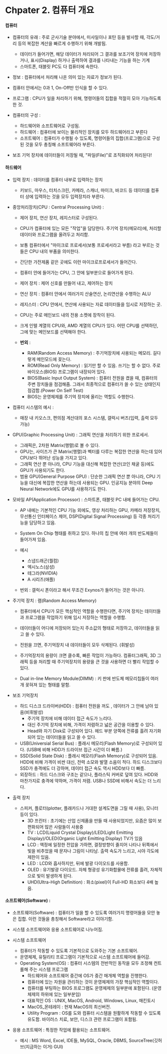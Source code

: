 # Chpater 2. 컴퓨터 개요

#### 컴퓨터
+ 컴퓨터의 유래 : 주로 군사기술 분야에서, 미사일이나 포탄 등을 발사할 때, 각도/거리 등의 복잡한 계산을 빠르게 수행하기 위해 개발됨.
    
    - 데이터가 들어가면, 해당 데이터가 처리되어 그 결과를 보조기억 장치에 저장하거나, 표시(Display) 하거나 출력하여 결과를 나타내는 기능을 하는 기계
    - 스마트폰, 태블릿 PC도 다 컴퓨터에 속한다. 

+ 정보 : 컴퓨터에서 처리해 나온 의미 있는 자료가 정보가 된다.
+ 컴퓨터 안에서는 0과 1, On-Off만 인식을 할 수 있다.
+ 프로그램 : CPU가 일을 처리하기 위해, 명령어들의 집합을 적절히 모아 기능하도록 한 것.

+ 컴퓨터의 구성 : 
    - 하드웨어와 소프트웨어로 구성됨.
    - 하드웨어 : 컴퓨터에 보이는 물리적인 장치를 모두 하드웨어라고 부른다 
    - 소프트웨어 : 컴퓨터가 수행될 수 있도록, 명령어들의 집합(프로그램)으로 구성된 것을 모두 총칭해 소프트웨어라 부른다.

+ 보조 기억 장치에 데이터들이 저장될 때, "파일(File)"로 조직화되어 처리된다!

#### 하드웨어 
+ 입력 장치 : 데이터를 컴퓨터 내부로 입력하는 장치
    -  키보드, 마우스, 터치스크린, 카메라, 스캐너, 마이크, 바코드 등 데이터를 컴퓨터 상에 입력하는 것을 모두 입력장치라 부른다. 

+ 중앙처리장치(CPU : Central Processing Unit) : 
    - 제어 장치, 연산 장치, 레지스터로 구성된다.
    - CPU가 컴퓨터에 있는 모든 "작업"을 담당한다. 주기억 장치(메모리)에, 처리할 데이터와 프로그램을 올려두고 처리함.
    - 보통 컴퓨터에서 "마이크로 프로세서(보통 프로세서라고 부름) 라고 부르는 것들은 CPU 내의 부품을 의미한다.
    - 간단한 가전제품 같은 곳에도 이런 마이크로프로세서가 들어간다. 
    - 컴퓨터 안에 들어가는 CPU, 그 안에 일부분으로 들어가게 된다.

    - 제어 장치 : 제어 신호를 만들어 내고, 제어하는 장치
    - 연산 장치 : 컴퓨터 안에서 여러가지 산술연산, 논리연산을 수행하는 ALU
    - 레지스터 : CPU 안에서, 연산에 사용되는 자료 데이터들을 임시로 저장하는 곳.
    
    - CPU는 주로 메인보드 내의 전용 소켓에 장착이 된다. 
    - 크게 인텔 계열의 CPU와, AMD 계열의 CPU가 있다. 어떤 CPU를 선택하던, 그에 맞는 메인보드를 선택해야 한다.
    - **번외** : 
        - RAM(Random Access Memory) : 주기억장치에 사용되는 메모리. 길다랗게 메인모드에 꽂는다.
        - ROM(Read Only Memory) : 읽기만 할 수 있음. 쓰기는 할 수 없다. 주로 바이오스(BIOS) 프로그램이 내장되어 있다. 
        - BIOS(Basic Input Output System) : 컴퓨터 전원을 켰을 때, 컴퓨터의 주변 장치들을 점검해줌. 그래서 최종적으로 컴퓨터가 쓸 수 있는 상태인지 점검함.(Power On Self Test)
        - BIOS는 운영체제를 주기억 장치에 올리는 역할도 수행한다. 
  
+ 컴퓨터 시스템의 예시 :
    - 매장 내 키오스크, 편의점 계산대의 포스 시스템, 갤럭시 버즈(입력, 출력 모두 가능)

+ GPU(Graphic Processing Unit) : 그래픽 연산을 처리하기 위한 프로세서.
    - 그래픽은, 2차원 Matrix(행렬)로 볼 수 있다.
    - GPU는, 사이즈가 큰 Matrix(행렬)과 벡터를 다루는 복잡한 연산을 하는데 있어 CPU보다 뛰어난 성능을 가지고 있다.
    - 그래픽 연산 뿐 아니라, CPU 기능을 대신해 복잡한 연산(코인 채굴 등)에도 GPU가 사용되기도 한다.  
    - 범용 GPU(General Purpose GPU) : 단순한 그래픽 연산 뿐 아니라, CPU 기능을 대신에 복잡한 연산을 하는데 사용되는 GPU. 인공지능 분야의 Deep Neural Network에도 GPU를 사용하기도 한다.

+ 모바일 AP(Application Processor) : 스마트폰, 태블릿 PC 내에 들어가는 CPU.
    - AP 내에는 기본적인 CPU 기능 외에도, 영상 처리하는 GPU, 카메라 저장장치, 무선통신 인터페이스 제어, DSP(Digital Signal Processing) 등 각종 처리기능을 담당하고 있음.
    - System On Chip 형태를 취하고 있다. 하나의 칩 안에 여러 개의 반도체들이 들어가져 있음.
    - 예시 
        - 스냅드래곤(퀄컴)
        - 엑시노스(삼성)
        - 테그라(NVIDIA)
        - A 시리즈(애플)

    - 번외 : 갤럭시 폰이라고 해서 무조건 Exynos가 들어가는 것은 아니다. 

+ 주기억 장치 : 램(Random Access Memory) 
    - 컴퓨터에서 CPU가 모든 핵심적인 역할을 수행한다면, 주기억 장치는 데이터들과 프로그램을 작업하기 위해 임시 저장하는 역할을 수행함.
    - 데이터들이 어디에 저장되어 있는지 주소값의 형태로 저장하고, 데이터들을 읽고 쓸 수 있다.
    - 전원을 끄면, 주기억장치 내 데이터들이 모두 삭제된다. (휘발성)
    - 주기억장치의 용량이 크면 클수록, 빠른 작업이 가능하다. 컴퓨터그래픽, 3D 그래픽 등을 처리할 때 주기억장치의 용량을 큰 것을 사용하면 더 빨리 작업할 수 있다.
    
    - Dual in-line Memory Module(DIMM) : 키 판에 반도체 메모리칩들이 여러 개 꽂혀져 있는 형태를 말함.

+ 보조 기억장치 
    - 하드 디스크 드라이버(HDD) : 컴퓨터 전원을 꺼도 , 데이터가 그 안에 남아 있음(비휘발성)
        - 주기억 장치에 비해 데이터 접근 속도가 느리다. 
        - 대신 주기억 장치에 비해, 가격이 저렴하고 넓은 공간을 이용할 수 있다.
        - Head와 자기 Disk로 구성되어 있다. 헤드 부분 양쪽에 전류를 흘려 자기화되어 있는 데이터들을 읽고 쓸 수 있다.
    - USB(Universial Serial Bus) : 플래시 메모리(Flash Memory)로 구성되어 있다. (USB에 비해 HDD가 드라이브 접근 시간이 더 빠름.)
    - SSD(Solid State Disk) : 플래시 메모리(Flash Memory)로 구성되어 있음. HDD에 비해 가격이 비싼 대신, 전력 소모와 발열 소음이 적다. 하드 디스크보다 SSD가 충격에도 더 강하며, 데이터 접근 속도 역시 HDD보다 더 빠름. 
    - 외장하드 : 하드 디스크와 구조는 같으나, 플라스틱 커버로 덮여 있다. HDD와 마찬가지로 충격에 약하며, 가격이 저렴. USB나 SSD에 비해서 속도는 더 느리다.

+ 출력 장치 
    - 스피커, 플로터(plotter, 플래카드나 거대한 설계도면을 그릴 때 사용), 모니터 등이 있다.
        - 3D 프린터 : 초기에는 산업 신제품을 만들 때 사용되었지만, 요즘은 많이 보편화되어 많은 사람들이 사용중
        - TV : LCD(Liquid Crystal Display)/LED(Light Emitting Display)/OLED(Organic Light Emitting Display) TV가 있음
        - LCD : 액정에 일정한 전압을 가하면, 결정방향이 줄지어 나타나 뒤쪽에서 빛을 비추었을 때 문자나 그림이 나타남. 출력 속도가 느리고, 시야 각도에 제한이 있음. 
        - LED : LCD와 흡사하지만, 뒤에 발광 다이오드를 사용함. 
        - OLED : 유기발광 다이오드. 자체 형광성 유기화합물에 전류를 흘려, 자체적으로 빛이 발생하게 된다. 
        - UHD(Ultra-High Definition) : 화소(pixel)이 Full-HD 화소보다 4배 높음. 

 
#### 소프트웨어(Software) :
+ 소프트웨어(Software) : 컴퓨터가 일을 할 수 있도록 여러가지 명령어들을 모안 놓은 집합. 이런 것들을 총칭해서 Software라고 이야기함.
+ 시스템 소프트웨어와 응용 소프트웨어로 나누어짐. 
+ 시스템 소프트웨어 
    - 컴퓨터가 작동할 수 있도록 기본적으로 도와주는 기본 소프트웨어. 
    - 운영체제, 유틸리티 프로그램이 기본적으로 시스템 소프트웨어에 들어감.
    - Operating System(OS) : 컴퓨터 시스템의 전반적인 동작을 모두 조정해 컨트롤해 주는 시스템 프로그램
        - 하드웨어와 소프트웨어 중간에 OS가 중간 매개체 역할을 진행한다. 
        - 컴퓨터에 있는 자원을 관리하는 것이 운영체제의 가장 핵심적인 역할이다.
        - 컴퓨터를 부팅하는 BIOS 프로그램도 운영체제의 일부분에 포함된다. (운영체제의 하위에 있는 일부분임)
        - 대표적인 OS : UNIX, MacOS, Android, Windows, Linux, 매킨토시
        - MacOS_몬테레이 : 현재 MacOS의 최신버전. 
        - Utility Program : OS를 도와 컴퓨터 시스템을 원활하게 작동할 수 있도록 유도함. 바이러스 치료, 보안, 디스크 관련 프로그램이 포함됨.
       
+ 응용 소프트웨어 : 특정한 작업에 활용되는 소프트웨어.
    - 예시 : MS Word, Excel, IDE들, MySQL, Oracle, DBMS, SourceTree(깃허브(지금하는 이거) GUI)   

